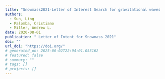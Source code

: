 ```yaml
---
title: "Snowmass2021-Letter of Interest Search for gravitational waves from ultralight boson clouds around black holes"
authors:
  - Sun, Ling
  - Palomba, Cristiano
  - Miller, Andrew L.
date: 2020-08-01
publication: " Letter of Intent for Snowmass 2021"
doi: ""
url_doi: "https://doi.org/"
# generated_on: 2025-06-02T22:04:01.053162
# featured: false
# summary: ""
# tags: []
# projects: []
---
```

